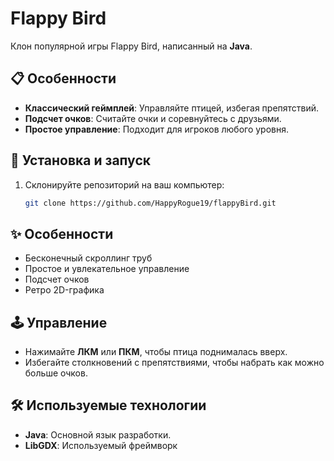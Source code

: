 # Flappy Bird

Клон популярной игры Flappy Bird, написанный на **Java**.

## 📋 Особенности

- **Классический геймплей**: Управляйте птицей, избегая препятствий.
- **Подсчет очков**: Считайте очки и соревнуйтесь с друзьями.
- **Простое управление**: Подходит для игроков любого уровня.

## 🚀 Установка и запуск

1. Склонируйте репозиторий на ваш компьютер:
   ```bash
   git clone https://github.com/HappyRogue19/flappyBird.git

## ✨ Особенности
- Бесконечный скроллинг труб
- Простое и увлекательное управление
- Подсчет очков
- Ретро 2D-графика
  
## 🕹️ Управление
- Нажимайте **ЛКМ** или **ПКМ**, чтобы птица поднималась вверх.
- Избегайте столкновений с препятствиями, чтобы набрать как можно больше очков.

## 🛠️ Используемые технологии
- **Java**: Основной язык разработки.
- **LibGDX**: Используемый фреймворк
